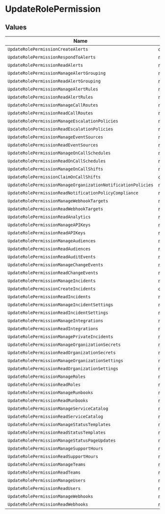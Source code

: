# UpdateRolePermission


## Values

| Name                                                         | Value                                                        |
| ------------------------------------------------------------ | ------------------------------------------------------------ |
| `UpdateRolePermissionCreateAlerts`                           | create_alerts                                                |
| `UpdateRolePermissionRespondToAlerts`                        | respond_to_alerts                                            |
| `UpdateRolePermissionReadAlerts`                             | read_alerts                                                  |
| `UpdateRolePermissionManageAlertGrouping`                    | manage_alert_grouping                                        |
| `UpdateRolePermissionReadAlertGrouping`                      | read_alert_grouping                                          |
| `UpdateRolePermissionManageAlertRules`                       | manage_alert_rules                                           |
| `UpdateRolePermissionReadAlertRules`                         | read_alert_rules                                             |
| `UpdateRolePermissionManageCallRoutes`                       | manage_call_routes                                           |
| `UpdateRolePermissionReadCallRoutes`                         | read_call_routes                                             |
| `UpdateRolePermissionManageEscalationPolicies`               | manage_escalation_policies                                   |
| `UpdateRolePermissionReadEscalationPolicies`                 | read_escalation_policies                                     |
| `UpdateRolePermissionManageEventSources`                     | manage_event_sources                                         |
| `UpdateRolePermissionReadEventSources`                       | read_event_sources                                           |
| `UpdateRolePermissionManageOnCallSchedules`                  | manage_on_call_schedules                                     |
| `UpdateRolePermissionReadOnCallSchedules`                    | read_on_call_schedules                                       |
| `UpdateRolePermissionManageOnCallShifts`                     | manage_on_call_shifts                                        |
| `UpdateRolePermissionClaimOnCallShifts`                      | claim_on_call_shifts                                         |
| `UpdateRolePermissionManageOrganizationNotificationPolicies` | manage_organization_notification_policies                    |
| `UpdateRolePermissionReadNotificationPolicyCompliance`       | read_notification_policy_compliance                          |
| `UpdateRolePermissionManageWebhookTargets`                   | manage_webhook_targets                                       |
| `UpdateRolePermissionReadWebhookTargets`                     | read_webhook_targets                                         |
| `UpdateRolePermissionReadAnalytics`                          | read_analytics                                               |
| `UpdateRolePermissionManageAPIKeys`                          | manage_api_keys                                              |
| `UpdateRolePermissionReadAPIKeys`                            | read_api_keys                                                |
| `UpdateRolePermissionManageAudiences`                        | manage_audiences                                             |
| `UpdateRolePermissionReadAudiences`                          | read_audiences                                               |
| `UpdateRolePermissionReadAuditEvents`                        | read_audit_events                                            |
| `UpdateRolePermissionManageChangeEvents`                     | manage_change_events                                         |
| `UpdateRolePermissionReadChangeEvents`                       | read_change_events                                           |
| `UpdateRolePermissionManageIncidents`                        | manage_incidents                                             |
| `UpdateRolePermissionCreateIncidents`                        | create_incidents                                             |
| `UpdateRolePermissionReadIncidents`                          | read_incidents                                               |
| `UpdateRolePermissionManageIncidentSettings`                 | manage_incident_settings                                     |
| `UpdateRolePermissionReadIncidentSettings`                   | read_incident_settings                                       |
| `UpdateRolePermissionManageIntegrations`                     | manage_integrations                                          |
| `UpdateRolePermissionReadIntegrations`                       | read_integrations                                            |
| `UpdateRolePermissionManagePrivateIncidents`                 | manage_private_incidents                                     |
| `UpdateRolePermissionManageOrganizationSecrets`              | manage_organization_secrets                                  |
| `UpdateRolePermissionReadOrganizationSecrets`                | read_organization_secrets                                    |
| `UpdateRolePermissionManageOrganizationSettings`             | manage_organization_settings                                 |
| `UpdateRolePermissionReadOrganizationSettings`               | read_organization_settings                                   |
| `UpdateRolePermissionManageRoles`                            | manage_roles                                                 |
| `UpdateRolePermissionReadRoles`                              | read_roles                                                   |
| `UpdateRolePermissionManageRunbooks`                         | manage_runbooks                                              |
| `UpdateRolePermissionReadRunbooks`                           | read_runbooks                                                |
| `UpdateRolePermissionManageServiceCatalog`                   | manage_service_catalog                                       |
| `UpdateRolePermissionReadServiceCatalog`                     | read_service_catalog                                         |
| `UpdateRolePermissionManageStatusTemplates`                  | manage_status_templates                                      |
| `UpdateRolePermissionReadStatusTemplates`                    | read_status_templates                                        |
| `UpdateRolePermissionManageStatusPageUpdates`                | manage_status_page_updates                                   |
| `UpdateRolePermissionManageSupportHours`                     | manage_support_hours                                         |
| `UpdateRolePermissionReadSupportHours`                       | read_support_hours                                           |
| `UpdateRolePermissionManageTeams`                            | manage_teams                                                 |
| `UpdateRolePermissionReadTeams`                              | read_teams                                                   |
| `UpdateRolePermissionManageUsers`                            | manage_users                                                 |
| `UpdateRolePermissionReadUsers`                              | read_users                                                   |
| `UpdateRolePermissionManageWebhooks`                         | manage_webhooks                                              |
| `UpdateRolePermissionReadWebhooks`                           | read_webhooks                                                |